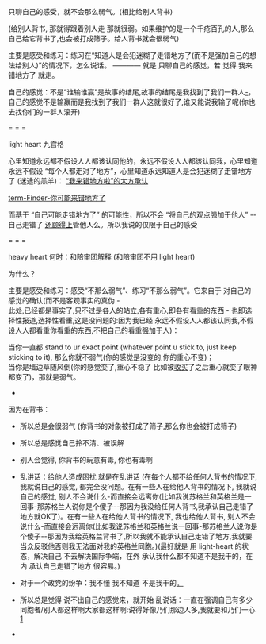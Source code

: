 
只聊自己的感受，就不会那么弱气。(相比给别人背书)

(给别人背书, 那就得跟着别人走 那就很弱。如果维护的是一个千疮百孔的人,那么自己给它背书了,也会被打成筛子。给人背书就会很弱气)

主要是感受和练习：练习在“知道人是会犯迷糊了走错地方了(而不是强加自己的想法给别人)”的情况下，怎么说话。 ———— 就是 只聊自己的感觉，若 觉得 我来错地方了 就走。

自己的感觉：不是“谁输谁赢”是故事的结尾,故事的结尾是我找到了我们一群人[-](https://www.youtube.com/watch?v=7m7HRjmmFsM)，自己的感觉不是输赢而是我找到了我们一群人这就很好了,谁又能说我输了呢(你也去找你们的一群人滚开)

= = =

light heart 九宫格

心里知道永远都不假设人人都该认同他的，永远不假设人人都该认同我，心里知道永远不假设 “每个人都走对了地方”，心里知道永远知道人是会犯迷糊了走错地方了 (迷途的羔羊)：
[“我来错地方啦”的大方承认](https://github.com/7900ms/000nottheater_deserted_systemlibrary/blob/master/supplementary/term-Finder.md)

[term-Finder-你可能来错地方了](https://github.com/7900ms/000nottheater_deserted_systemlibrary/blob/master/supplementary/term-Finder-你可能来错地方了.md)

而基于 “自己可能走错地方了” 的可能性，所以不会 “将自己的观点强加于他人” -- 自己走错了 [还顾得上](https://github.com/7900ms/000nottheater_deserted_systemlibrary/blob/master/supplementary/term-Finder.md#而是想着：原来丫是这样的人。我要加入还是要躲避)管他人么。所以我说的仅限于自己的感受

= = =

heavy heart 何时：和陪审团解释 (和陪审团不用 light heart)

为什么？

主要是感受和练习：感受“不那么弱气”、练习“不那么弱气”。它来自于 对自己的感觉的确认(而不是客观事实的真伪 - <br>此处,已经都是事实了,只不过是各人的站立,各有重心,即各有看重的东西 - 也即选择性报道,选择性看重,这是没问题的:因为我已经 永远不假设人人都该认同我,不假设人人都看重你看重的东西,不把自己的看重强加于人)：

当你一直都 stand to ur exact point (whatever point u stick to, just keep sticking to it), 那么你就不弱气(你的感觉是没变的,你的重心不变)；<br>当你是墙边草随风倒(你的感觉变了,重心不稳了 比如被[收买](https://github.com/7900ms/000nottheater_deserted_systemlibrary/blob/master/supplementary/chain-承认自己来错了地方.md)了之后重心就变了眼神都变了)，那就是弱气。

-

因为在背书：
- 所以总是会很弱气 (你背书的对象被打成了筛子,那么你也会被打成筛子)
- 所以总是感觉自己拎不清、被误解
- 别人会觉得, 你背书的玩意有毒, 你也有毒啊
- 乱讲话：给他人造成困扰 就是在乱讲话 (在每个人都不给任何人背书的情况下, 我就说自己的感觉, 都完全没问题。在有一些人在给他人背书的情况下, 我就说自己的感觉, 别人不会说什么-而直接会远离你(比如我说苏格兰和英格兰是一回事-那苏格兰人说你是个傻子--那因为我没给任何人背书,我承认自己走错了地方就OK了)。在有一些人在给他人背书的情况下, 我也给他人背书, 别人不会说什么-而直接会远离你(比如我说苏格兰和英格兰说一回事-那苏格兰人说你是个傻子--那因为我给英格兰背书了,所以我就不能承认自己走错了地方,我就要当众反驳他否则我无法面对我的英格兰同胞。)(最好就是 用 light-heart 的状态，解决自己 不去解决国际争端，在外 承认我什么都不知道不是我干的，在内 承认自己走错了地方 很容易。)
- 对于一个政党的纷争：我不懂 我不知道 不是我干的[。](https://github.com/7900ms/notinternet_deserted/blob/master/small/BBC-vid-中文网.md#希望人民的权利被宪法保护。希望土共结束一党专政)
- 所以总是觉得 说不出自己的感觉来，就开始 乱说话：一直在强调自己有多少同胞者/别人都这样啊大家都这样啊:说得好像乃们那边人多,我就要和乃们一心 [1](https://github.com/7900ms/000nottheater_deserted_systemlibrary/blob/master/supplementary/term-Finder-你可能来错地方了.md#你们那边的人多,不代表我要和你们一心啊)




-
